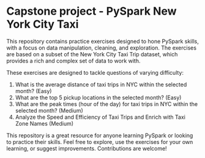 # Capstone project - PySpark New York City Taxi
This repository contains practice exercises designed to hone PySpark skills, with a focus on data manipulation, cleaning, and exploration. The exercises are based on a subset of the New York City Taxi Trip dataset, which provides a rich and complex set of data to work with.

These exercises are designed to tackle questions of varying difficulty:

1. What is the average distance of taxi trips in NYC within the selected month? (Easy)
2. What are the top 5 pickup locations in the selected month? (Easy)
3. What are the peak times (hour of the day) for taxi trips in NYC within the selected month? (Medium)
4. Analyze the Speed and Efficiency of Taxi Trips and Enrich with Taxi Zone Names (Medium)

This repository is a great resource for anyone learning PySpark or looking to practice their skills. Feel free to explore, use the exercises for your own learning, or suggest improvements. Contributions are welcome!
